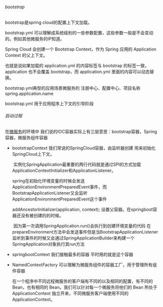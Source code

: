 ###### bootstrap

bootstrap是spring cloud的配置上下文加载。

bootstrap.yml 可以理解成系统级别的一些参数配置，这些参数一般是不会变动的。例如其他微服务的IP知道。

Spring Cloud 会创建一个 Bootstrap Context，作为 Spring 应用的 Application Context 的父上下文。

也就是说如果加载的 application.yml 的内容标签与 bootstrap 的标签一致，application 也不会覆盖 bootstrap，而 application.yml 里面的内容可以动态替换。

bootstrap.yml典型的应用场景微服务的 注册中心、配置中心、项目名称spring.application.name



bootstrap.yml 用于应用程序上下文的引导阶段



###### 启动过程

在[微服务](https://so.csdn.net/so/search?q=微服务&spm=1001.2101.3001.7020)的环境中 我们说的IOC容器实际上有三层意思：bootstrap容器，Spring容器，微服务组件容器

- bootstrapContext 我们常说的SpringCloud容器，由监听器创建 用来初始化SpringCloud上下文。

  ​     实例化SpringApplication最重要的两行代码就是通过SPI的方式加载 ApplicationContextInitializer和ApplicationListener。

  ​      spring在初始化环境变量的时候会发送ApplicationEnvironmentPreparedEvent事件，而BootstrapApplicationListener又会监听ApplicationEnvironmentPreparedEvent这个事件

    addAncestorInitializer(application, context); 设置父容器。在springboot容器还没有被创建的的时候。

  ​         因为第一次调用SpringApplication.run()会执行到创建环境变量的代码 在prepareEnvironment方法中会发送事件但是当BootstrapApplicationListener监听到事件的时候又会通过SpringApplicationBuilder来构建一个SpringApplication对象执行其run方法
  

- springbootContext 我们接触最多的容器 平时用的就是这个容器

- NamedContextFactory 可以理解为微服务组件的容器工厂，用于管理所有组件容器

     在一个程序中不同远程微服务的客户端有不同的以及相同的配置，有不同的 Bean，也有相同的 Bean。我们可以针对每一个微服务将他们的 Bean 所处于 ApplicationContext 独立开来，不同微服务客户端使用不同的 ApplicationContext。